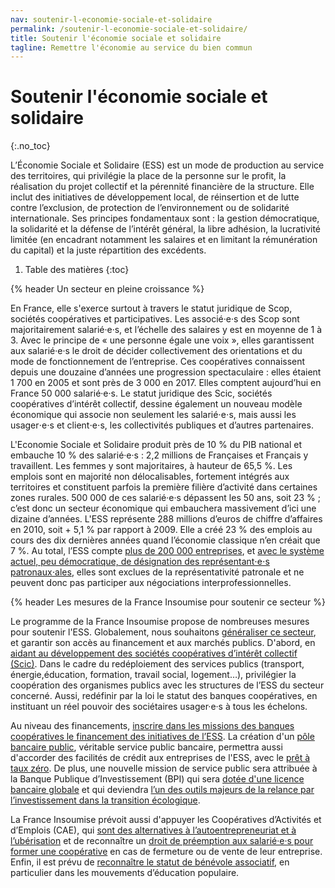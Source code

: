 ```yaml
---
nav: soutenir-l-economie-sociale-et-solidaire
permalink: /soutenir-l-economie-sociale-et-solidaire/
title: Soutenir l'économie sociale et solidaire
tagline: Remettre l'économie au service du bien commun
---
```


# Soutenir l'économie sociale et solidaire
{:.no_toc}

L’Économie Sociale et Solidaire (ESS) est un mode de production au service des territoires, qui privilégie la place de la personne sur le profit, la réalisation du projet collectif et la pérennité financière de la structure. Elle inclut des initiatives de développement local, de réinsertion et de lutte contre l’exclusion, de protection de l’environnement ou de solidarité internationale. Ses principes fondamentaux sont : la gestion démocratique, la solidarité et la défense de l’intérêt général, la libre adhésion, la lucrativité limitée (en encadrant notamment les salaires et en limitant la rémunération du capital) et la juste répartition des excédents.

1. Table des matières
{:toc}

{% header Un secteur en pleine croissance %}

En France, elle s'exerce surtout à travers le statut juridique de Scop, sociétés coopératives et participatives.  Les associé·e·s des Scop sont majoritairement salarié·e·s, et l’échelle des salaires y est en moyenne de 1 à 3. Avec le principe de  « une personne égale une voix », elles garantissent aux salarié·e·s le droit de décider collectivement des orientations et du mode de fonctionnement de l’entreprise. Ces coopératives connaissent depuis une douzaine d’années une progression spectaculaire : elles étaient 1 700 en 2005 et sont près de 3 000 en 2017. Elles comptent aujourd’hui en France 50 000 salarié·e·s. Le statut juridique des Scic, sociétés coopératives d’intérêt collectif, dessine également un nouveau modèle économique qui associe non seulement les salarié⋅e⋅s, mais aussi les usager⋅e⋅s et client⋅e⋅s, les collectivités publiques et d’autres partenaires.

L'Economie Sociale et Solidaire produit près de 10 % du PIB national et embauche 10 % des salarié·e·s : 2,2 millions de Françaises et Français y travaillent. Les femmes y sont majoritaires, à hauteur de 65,5 %. Les emplois sont en majorité non délocalisables, fortement intégrés aux territoires  et constituent parfois la première filière d’activité dans certaines zones rurales. 500 000 de ces salarié·e·s dépassent les 50 ans, soit 23 % ; c’est donc un secteur économique qui embauchera massivement d’ici une dizaine d’années. L'ESS représente 288 millions d’euros de chiffre d’affaires en 2010, soit + 5,1 % par rapport à 2009. Elle a créé 23 % des emplois au cours des dix dernières années quand l’économie classique n’en créait que 7 %. Au total, l’ESS compte [plus de 200 000 entreprises](http://www.jetrouveunjobsolidaire.fr/a-la-decouverte-de-less/detail/article/leconomie-sociale-et-solidaire-en-chiffres.html), et [avec le système actuel, peu démocratique, de désignation des représentant⋅e⋅s patronaux⋅ales](https://patrons.insoumis.info/elire-des-representants-patronaux), elles sont exclues de la représentativité patronale et ne peuvent donc pas participer aux négociations interprofessionnelles.

{% header Les mesures de la France Insoumise pour soutenir ce secteur %}

Le programme de la France Insoumise propose de nombreuses mesures pour soutenir l'ESS. Globalement, nous souhaitons [généraliser ce secteur](https://laec.fr/s22m2), et garantir son accès au financement et aux marchés publics. D'abord, en [aidant au développement des sociétés coopératives d’intérêt collectif (Scic)](https://avenirencommun.fr/livret-ess/). Dans le cadre du redéploiement des services publics (transport, énergie,éducation, formation, travail social, logement…), privilégier la coopération des organismes publics avec les structures de l’ESS du secteur concerné. Aussi, redéfinir par la loi le statut des banques coopératives, en instituant un réel pouvoir des sociétaires usager·e·s à tous les échelons.

Au niveau des financements, [inscrire dans les missions des banques coopératives le financement des initiatives de l’ESS](https://avenirencommun.fr/livret-ess/). La création d'un [pôle bancaire public](https://laec.fr/s21m1), véritable service public bancaire, permettra aussi d'accorder des facilités de crédit aux entreprises de l'ESS, avec le [prêt à taux zéro](https://laec.fr/s21m3). De plus, une nouvelle mission de service public sera attribuée à la Banque Publique d’Investissement (BPI) qui sera [dotée d'une licence bancaire globale](https://laec.fr/s21m2) et qui deviendra [l’un des outils majeurs de la relance par l’investissement dans la transition écologique](https://avenirencommun.fr/le-livret-banques/).

La France Insoumise prévoit aussi d'appuyer les Coopératives d’Activités et d’Emplois (CAE), qui [sont des alternatives à l’autoentrepreneuriat et à l’ubérisation](https://avenirencommun.fr/le-livret-uberisation/) et de reconnaître un [droit de préemption aux salarié·e·s pour former une coopérative](https://laec.fr/s22m1) en cas de fermeture ou de vente de leur entreprise. Enfin, il est prévu de [reconnaître le statut de bénévole associatif](https://avenirencommun.fr/livret-ess/), en particulier dans les mouvements d’éducation populaire.
